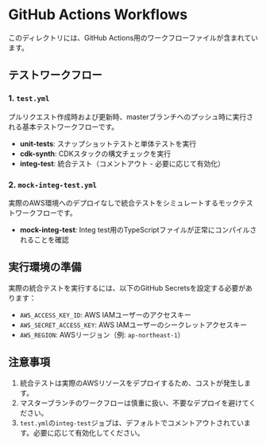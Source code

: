 # GitHub Actions Workflows

このディレクトリには、GitHub Actions用のワークフローファイルが含まれています。

## テストワークフロー

### 1. `test.yml`

プルリクエスト作成時および更新時、masterブランチへのプッシュ時に実行される基本テストワークフローです。

- **unit-tests**: スナップショットテストと単体テストを実行
- **cdk-synth**: CDKスタックの構文チェックを実行
- **integ-test**: 統合テスト（コメントアウト - 必要に応じて有効化）

### 2. `mock-integ-test.yml`

実際のAWS環境へのデプロイなしで統合テストをシミュレートするモックテストワークフローです。

- **mock-integ-test**: Integ test用のTypeScriptファイルが正常にコンパイルされることを確認

## 実行環境の準備

実際の統合テストを実行するには、以下のGitHub Secretsを設定する必要があります：

- `AWS_ACCESS_KEY_ID`: AWS IAMユーザーのアクセスキー
- `AWS_SECRET_ACCESS_KEY`: AWS IAMユーザーのシークレットアクセスキー
- `AWS_REGION`: AWSリージョン（例: `ap-northeast-1`）

## 注意事項

1. 統合テストは実際のAWSリソースをデプロイするため、コストが発生します。
2. マスターブランチのワークフローは慎重に扱い、不要なデプロイを避けてください。
3. `test.yml`の`integ-test`ジョブは、デフォルトでコメントアウトされています。必要に応じて有効化してください。